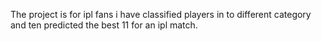 The project is for ipl fans i have classified players in to different category and ten predicted the best 11 for an ipl match.
